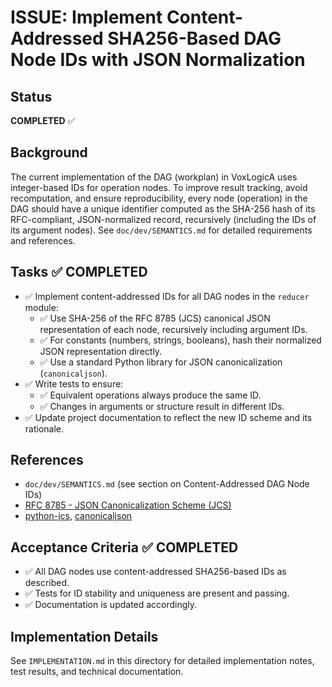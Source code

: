 # ISSUE: Implement Content-Addressed SHA256-Based DAG Node IDs with JSON Normalization

## Status

**COMPLETED** ✅

## Background

The current implementation of the DAG (workplan) in VoxLogicA uses integer-based IDs for operation nodes. To improve result tracking, avoid recomputation, and ensure reproducibility, every node (operation) in the DAG should have a unique identifier computed as the SHA-256 hash of its RFC-compliant, JSON-normalized record, recursively (including the IDs of its argument nodes). See `doc/dev/SEMANTICS.md` for detailed requirements and references.

## Tasks ✅ COMPLETED

- ✅ Implement content-addressed IDs for all DAG nodes in the `reducer` module:
  - ✅ Use SHA-256 of the RFC 8785 (JCS) canonical JSON representation of each node, recursively including argument IDs.
  - ✅ For constants (numbers, strings, booleans), hash their normalized JSON representation directly.
  - ✅ Use a standard Python library for JSON canonicalization (`canonicaljson`).
- ✅ Write tests to ensure:
  - ✅ Equivalent operations always produce the same ID.
  - ✅ Changes in arguments or structure result in different IDs.
- ✅ Update project documentation to reflect the new ID scheme and its rationale.

## References

- `doc/dev/SEMANTICS.md` (see section on Content-Addressed DAG Node IDs)
- [RFC 8785 - JSON Canonicalization Scheme (JCS)](https://datatracker.ietf.org/doc/html/rfc8785)
- [python-jcs](https://pypi.org/project/python-jcs/), [canonicaljson](https://pypi.org/project/canonicaljson/)

## Acceptance Criteria ✅ COMPLETED

- ✅ All DAG nodes use content-addressed SHA256-based IDs as described.
- ✅ Tests for ID stability and uniqueness are present and passing.
- ✅ Documentation is updated accordingly.

## Implementation Details

See `IMPLEMENTATION.md` in this directory for detailed implementation notes, test results, and technical documentation.
